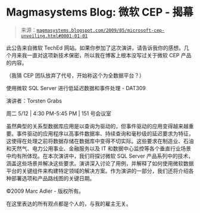 <!--yml

分类：未分类

日期：2024-05-18 04:54:25

-->

# Magmasystems Blog: 微软 CEP - 揭幕

> 来源：[`magmasystems.blogspot.com/2009/05/microsoft-cep-unveiling.html#0001-01-01`](http://magmasystems.blogspot.com/2009/05/microsoft-cep-unveiling.html#0001-01-01)

此公告来自微软 TechEd 网站。如果你参加了这次演讲，请告诉我你的感想。几个月来我一直对这项新技术保密，所以我在博客上根本没写过关于微软 CEP 产品的内容。

（我猜 CEP 团队放弃了代号，开始称这个为全数据平台？）

使用微软 SQL Server 进行低延迟数据和事件处理 - DAT309

演讲者：Torsten Grabs

周二 5/12 | 4:30 PM-5:45 PM | 151 号会议室

虽然典型的关系型数据库应用是以查询为驱动的，但事件驱动的应用变得越来越重要。事件驱动的应用程序以高事件数据率、持续查询和毫秒级的延迟要求为特征，这使得在处理之前将数据存储在数据库中变得不切实际。这些要求在制造业、石油和天然气、电力公用事业、金融服务以及 IT 和数据中心监控等各个垂直行业场景中均有所体现。在本次演讲中，我们将探讨微软 SQL Server 产品系列中的技术，涵盖这些场景并解决这些要求。演讲深入讨论了用例，并解释了如何使用微软数据平台的关键组件来构建特定领域的解决方案。作为演讲的一部分，我们还将介绍各种部署选项和产品路线图的关键日期。

©2009 Marc Adler - 版权所有。

在这里表达的所有观点都是个人的，与我的雇主无关。
